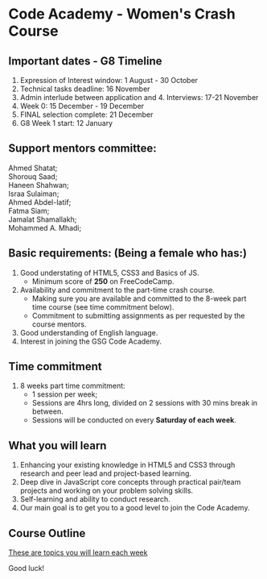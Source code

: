 # Code Academy - Women's Crash Course

## Important dates - G8 Timeline 
1. Expression of Interest window: 1 August - 30 October
2. Technical tasks deadline: 16 November
3. Admin interlude between application and 4. Interviews: 17-21 November
5. Week 0: 15 December - 19 December
6. FINAL selection complete: 21 December
7. G8 Week 1 start: 12 January

## Support mentors committee: 
Ahmed Shatat; <br>
Shorouq Saad; <br>
Haneen Shahwan; <br>
Israa Sulaiman; <br>
Ahmed Abdel-latif; <br>
Fatma Siam; <br>
Jamalat Shamallakh; <br>
Mohammed A. Mhadi; <br> 
 
## Basic requirements: (Being a female who has:)
1. Good understating of HTML5, CSS3 and Basics of JS.  
    * Minimum score of **250** on FreeCodeCamp. 
2. Availability and commitment to the part-time crash course.
    * Making sure you are available and committed to the 8-week part time course (see time commitment below).  
    * Commitment to submitting assignments as per requested by the course mentors. 
3. Good understanding of English language.
3. Interest in joining the GSG Code Academy. 

## Time commitment 
1. 8 weeks part time commitment:
    - 1 session per week; 
    - Sessions are 4hrs long, divided on 2 sessions with 30 mins break in between. 
    - Sessions will be conducted on every **Saturday of each week**.  

## What you will learn
1. Enhancing your existing knowledge in HTML5 and CSS3 through research and peer lead and project-based learning. 
2. Deep dive in JavaScript core concepts through practical pair/team projects and working on your problem solving skills.
3. Self-learning and ability to conduct research. 
4. Our main goal is to get you to a good level to join the Code Academy.

## Course Outline
[These are topics you will learn each week](https://docs.google.com/document/d/1D4gE1DmteqNSZLICZh-kK-7qGrt62xfDz1eh2n3mQ7I/edit?ts=5d359f77)  


Good luck! 

